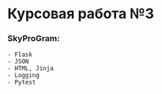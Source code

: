 # Курсовая работа №3
### SkyProGram:
    - Flask
    - JSON
    - HTML, Jinja
    - Logging
    - Pytest

